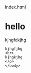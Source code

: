 index.html
<html>
    <head>
        <title>Spin-off of "Challenge: Write a Poem"</title>
        <meta charset="utf-8">
    </head>
    <body>
    <h1>hello</h1>
    <p>kjhgfdkjhg
    <br>
    
    kjhgfjhg
    <br>
    kjhgkjhg
    </p>
    </body>
</html>
